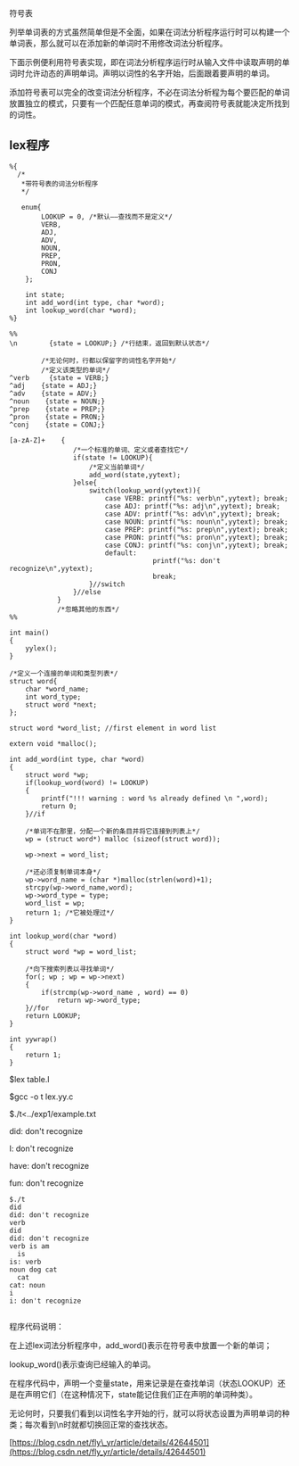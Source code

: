 符号表

列举单词表的方式虽然简单但是不全面，如果在词法分析程序运行时可以构建一个单词表，那么就可以在添加新的单词时不用修改词法分析程序。

下面示例便利用符号表实现，即在词法分析程序运行时从输入文件中读取声明的单词时允许动态的声明单词。声明以词性的名字开始，后面跟着要声明的单词。

添加符号表可以完全的改变词法分析程序，不必在词法分析程为每个要匹配的单词放置独立的模式，只要有一个匹配任意单词的模式，再查阅符号表就能决定所找到的词性。

## lex程序

```
%{
  /*
   *带符号表的词法分析程序
   */

   enum{
        LOOKUP = 0, /*默认——查找而不是定义*/
        VERB,
        ADJ,
        ADV,
        NOUN,
        PREP,
        PRON,
        CONJ
    };

    int state;
    int add_word(int type, char *word);
    int lookup_word(char *word);
%}

%%
\n        {state = LOOKUP;} /*行结束，返回到默认状态*/

        /*无论何时，行都以保留字的词性名字开始*/
        /*定义该类型的单词*/
^verb     {state = VERB;}
^adj    {state = ADJ;}
^adv    {state = ADV;}
^noun    {state = NOUN;}
^prep    {state = PREP;}
^pron    {state = PRON;}
^conj    {state = CONJ;}

[a-zA-Z]+    {
                /*一个标准的单词、定义或者查找它*/
                if(state != LOOKUP){
                    /*定义当前单词*/
                    add_word(state,yytext);
                }else{
                    switch(lookup_word(yytext)){
                        case VERB: printf("%s: verb\n",yytext); break;
                        case ADJ: printf("%s: adj\n",yytext); break;
                        case ADV: printf("%s: adv\n",yytext); break;
                        case NOUN: printf("%s: noun\n",yytext); break;
                        case PREP: printf("%s: prep\n",yytext); break;
                        case PRON: printf("%s: pron\n",yytext); break;
                        case CONJ: printf("%s: conj\n",yytext); break;
                        default:
                                    printf("%s: don't recognize\n",yytext);
                                    break;
                    }//switch
                }//else
            }
            /*忽略其他的东西*/
%%

int main()
{
    yylex();
}

/*定义一个连接的单词和类型列表*/
struct word{
    char *word_name;
    int word_type;
    struct word *next;
};

struct word *word_list; //first element in word list

extern void *malloc();

int add_word(int type, char *word)
{
    struct word *wp;
    if(lookup_word(word) != LOOKUP)
    {
        printf("!!! warning : word %s already defined \n ",word);
        return 0;
    }//if

    /*单词不在那里，分配一个新的条目并将它连接到列表上*/
    wp = (struct word*) malloc (sizeof(struct word));

    wp->next = word_list;

    /*还必须复制单词本身*/
    wp->word_name = (char *)malloc(strlen(word)+1);
    strcpy(wp->word_name,word);
    wp->word_type = type;
    word_list = wp;
    return 1; /*它被处理过*/
}

int lookup_word(char *word)
{
    struct word *wp = word_list;

    /*向下搜索列表以寻找单词*/
    for(; wp ; wp = wp->next)
    {
        if(strcmp(wp->word_name , word) == 0)
            return wp->word_type;
    }//for
    return LOOKUP;
}

int yywrap()
{
    return 1;
}
```

$lex table.l

$gcc -o t lex.yy.c

$./t&lt;../exp1/example.txt

did: don't recognize

I: don't recognize

have: don't recognize

fun: don't recognize



```
$./t
did
did: don't recognize
verb
did
did: don't recognize
verb is am
  is
is: verb
noun dog cat
  cat
cat: noun
i
i: don't recognize


```

程序代码说明：

在上述lex词法分析程序中，add\_word\(\)表示在符号表中放置一个新的单词；

lookup\_word\(\)表示查询已经输入的单词。

在程序代码中，声明一个变量state，用来记录是在查找单词（状态LOOKUP）还是在声明它们（在这种情况下，state能记住我们正在声明的单词种类）。

无论何时，只要我们看到以词性名字开始的行，就可以将状态设置为声明单词的种类；每次看到\n时就都切换回正常的查找状态。

[https://blog.csdn.net/fly\_yr/article/details/42644501](https://blog.csdn.net/fly_yr/article/details/42644501)

